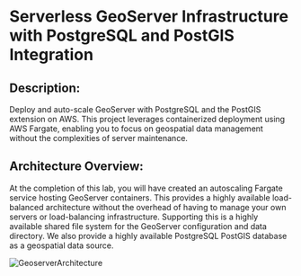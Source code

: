 # Serverless GeoServer Infrastructure with PostgreSQL and PostGIS Integration

## Description:
Deploy and auto-scale GeoServer with PostgreSQL and the PostGIS extension on AWS. This project leverages containerized deployment using AWS Fargate, enabling you to focus on geospatial data management without the complexities of server maintenance.

## Architecture Overview:
At the completion of this lab, you will have created an autoscaling Fargate service hosting GeoServer containers. This provides a highly available load-balanced architecture without the overhead of having to manage your own servers or load-balancing infrastructure. Supporting this is a highly available shared file system for the GeoServer configuration and data directory. We also provide a highly available PostgreSQL PostGIS database as a geospatial data source.

![GeoserverArchitecture](https://github.com/user-attachments/assets/70838ab8-e409-4164-bf24-5a40ab20c256)
